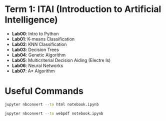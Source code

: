 # Term 1: ITAI (Introduction to Artificial Intelligence)

- **Lab00**: Intro to Python
- **Lab01**: K-means Classification
- **Lab02**: KNN Classification
- **Lab03**: Decision Trees
- **Lab04**: Genetic Algorithm
- **Lab05**: Multicriterial Decision Aiding (Electre Is)
- **Lab06**: Neural Networks
- **Lab07**: A\* Algorithm

# Useful Commands

```bash
jupyter nbconvert --to html notebook.ipynb

jupyter nbconvert --to webpdf notebook.ipynb
```
